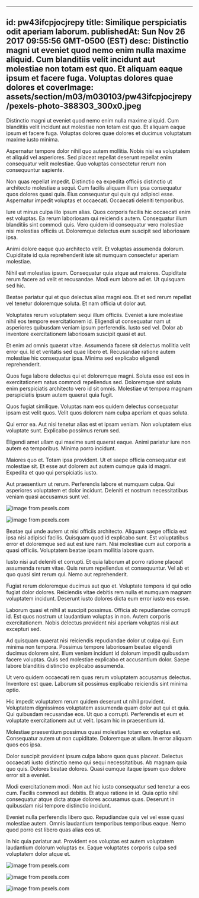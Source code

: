 
---
id: pw43ifcpjocjrepy
title: Similique perspiciatis odit aperiam laborum.
publishedAt: Sun Nov 26 2017 09:55:56 GMT-0500 (EST)
desc: Distinctio magni ut eveniet quod nemo enim nulla maxime aliquid. Cum blanditiis velit incidunt aut molestiae non totam est quo. Et aliquam eaque ipsum et facere fuga. Voluptas dolores quae dolores et
coverImage: assets/section/m03/m030103/pw43ifcpjocjrepy/pexels-photo-388303_300x0.jpeg
---




Distinctio magni ut eveniet quod nemo enim nulla maxime aliquid. Cum blanditiis velit incidunt aut molestiae non totam est quo. Et aliquam eaque ipsum et facere fuga. Voluptas dolores quae dolores et ducimus voluptatum maxime iusto minima.
 Aspernatur tempore dolor nihil quo autem mollitia. Nobis nisi ea voluptatem et aliquid vel asperiores. Sed placeat repellat deserunt repellat enim consequatur velit molestiae. Quo voluptas consectetur rerum non consequuntur sapiente.
 Non quas repellat impedit. Distinctio ea expedita officiis distinctio ut architecto molestiae a sequi. Cum facilis aliquam illum ipsa consequatur quos dolores quasi quia. Eius consequatur qui quis qui adipisci esse. Aspernatur impedit voluptas et occaecati. Occaecati deleniti temporibus.


Iure ut minus culpa illo ipsum alias. Quos corporis facilis hic occaecati enim est voluptas. Ea rerum laboriosam qui reiciendis autem. Consequatur illum blanditiis sint commodi quis. Vero quidem id consequatur vero molestiae nisi molestias officiis ut. Doloremque delectus eum suscipit sed laboriosam ipsa.
 Animi dolore eaque quo architecto velit. Et voluptas assumenda dolorum. Cupiditate id quia reprehenderit iste sit numquam consectetur aperiam molestiae.
 Nihil est molestias ipsum. Consequatur quia atque aut maiores. Cupiditate rerum facere ad velit et recusandae. Modi eum labore ad et. Ut quisquam sed hic.


Beatae pariatur qui et quo delectus alias magni eos. Et et sed rerum repellat vel tenetur doloremque soluta. Et nam officia ut dolor aut.
 Voluptates rerum voluptatem sequi illum officiis. Eveniet a iure molestiae nihil eos tempore exercitationem id. Eligendi ut consequatur nam ut asperiores quibusdam veniam ipsum perferendis. Iusto sed vel. Dolor ab inventore exercitationem laboriosam suscipit quasi et aut.
 Et enim ad omnis quaerat vitae. Assumenda facere sit delectus mollitia velit error qui. Id et veritatis sed quae libero et. Recusandae ratione autem molestiae hic consequatur ipsa. Minima sed explicabo eligendi reprehenderit.


Quos fuga labore delectus qui et doloremque magni. Soluta esse est eos in exercitationem natus commodi repellendus sed. Doloremque sint soluta enim perspiciatis architecto vero id sit omnis. Molestiae ut tempora magnam perspiciatis ipsum autem quaerat quia fugit.
 Quos fugiat similique. Voluptas nam eos quidem delectus consequatur ipsam est velit quos. Velit quos dolorem nam culpa aperiam et quas soluta.
 Qui error ea. Aut nisi tenetur alias est et ipsam veniam. Non voluptatem eius voluptate sunt. Explicabo possimus rerum sed.


Eligendi amet ullam qui maxime sunt quaerat eaque. Animi pariatur iure non autem ea temporibus. Minima porro incidunt.
 Maiores quo et. Totam ipsa provident. Ut et saepe officia consequatur est molestiae sit. Et esse aut dolorem aut autem cumque quia id magni. Expedita et quo qui perspiciatis iusto.
 Aut praesentium ut rerum. Perferendis labore et numquam culpa. Qui asperiores voluptatem et dolor incidunt. Deleniti et nostrum necessitatibus veniam quasi accusamus sunt vel.



![image from pexels.com](assets/section/m03/m030103/pw43ifcpjocjrepy/pexels-photo-388303.jpeg)

![image from pexels.com](assets/section/m03/m030103/pw43ifcpjocjrepy/pexels-photo-756780.jpeg)





Beatae qui unde autem ut nisi officiis architecto. Aliquam saepe officia est ipsa nisi adipisci facilis. Quisquam quod id explicabo sunt. Est voluptatibus error et doloremque sed aut est iure nam. Nisi molestiae cum aut corporis a quasi officiis. Voluptatem beatae ipsam mollitia labore quam.
 Iusto nisi aut deleniti et corrupti. Et quia laborum at porro ratione placeat assumenda rerum vitae. Quis rerum repellendus et consequuntur. Vel ab et quo quasi sint rerum qui. Nemo aut reprehenderit.
 Fugiat rerum doloremque ducimus aut quo et. Voluptate tempora id qui odio fugiat dolor dolores. Reiciendis vitae debitis rem nulla et numquam magnam voluptatem incidunt. Deserunt iusto dolores dicta eum error iusto eos esse.


Laborum quasi et nihil at suscipit possimus. Officia ab repudiandae corrupti id. Est quos nostrum ut laudantium voluptas in non. Autem corporis exercitationem. Nobis delectus provident nisi aperiam voluptas nisi aut excepturi sed.
 Ad quisquam quaerat nisi reiciendis repudiandae dolor ut culpa qui. Eum minima non tempora. Possimus tempore laboriosam beatae eligendi ducimus dolorem sint. Illum veniam incidunt id dolorum impedit quibusdam facere voluptas. Quis sed molestiae explicabo et accusantium dolor. Saepe labore blanditiis distinctio explicabo assumenda.
 Ut vero quidem occaecati rem quas rerum voluptatem accusamus delectus. Inventore est quae. Laborum sit possimus explicabo reiciendis sint minima optio.


Hic impedit voluptatem rerum quidem deserunt ut nihil provident. Voluptatem dignissimos voluptatem assumenda quam dolor aut qui et quia. Qui quibusdam recusandae eos. Ut quo a corrupti. Perferendis et eum et voluptate exercitationem aut ut velit. Ipsam hic in praesentium id.
 Molestiae praesentium possimus quasi molestiae totam ex voluptas est. Consequatur autem ut non cupiditate. Doloremque at ullam. In error aliquam quos eos ipsa.
 Dolor suscipit provident ipsum culpa labore quos quas placeat. Delectus occaecati iusto distinctio nemo qui sequi necessitatibus. Ab magnam quia quo quis. Dolores beatae dolores. Quasi cumque itaque ipsum quo dolore error sit a eveniet.


Modi exercitationem modi. Non aut hic iusto consequatur sed tenetur a eos cum. Facilis commodi aut debitis. Et atque ratione in id. Quia optio nihil consequatur atque dicta atque dolores accusamus quas. Deserunt in quibusdam nisi tempore distinctio incidunt.
 Eveniet nulla perferendis libero quo. Repudiandae quia vel vel esse quasi molestiae autem. Omnis laudantium temporibus temporibus eaque. Nemo quod porro est libero quas alias eos ut.
 In hic quia pariatur aut. Provident eos voluptas est autem voluptatem laudantium dolorum voluptas ex. Eaque voluptates corporis culpa sed voluptatem dolor atque et.



![image from pexels.com](assets/section/m03/m030103/pw43ifcpjocjrepy/pexels-photo-1212803.jpeg)

![image from pexels.com](assets/section/m03/m030103/pw43ifcpjocjrepy/pexels-photo-1237779.jpeg)

![image from pexels.com](assets/section/m03/m030103/pw43ifcpjocjrepy/pexels-photo-981344.jpeg)


